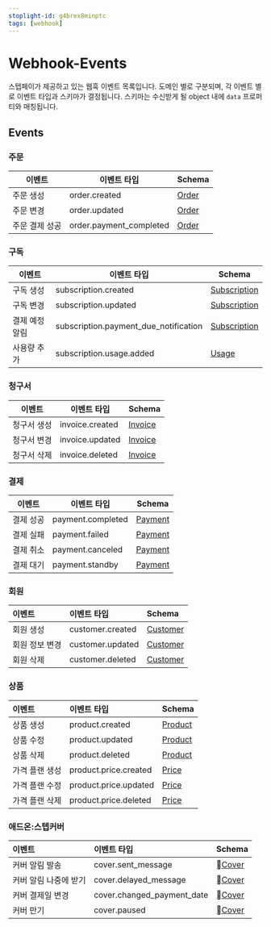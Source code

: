 ```yaml
---
stoplight-id: g4brex8minptc
tags: [webhook]
---
```


# Webhook-Events

스텝페이가 제공하고 있는 웹훅 이벤트 목록입니다. 도메인 별로 구분되며, 각 이벤트 별로 이벤트 타입과 스키마가 결정됩니다. 스키마는 수신받게 될 object 내에 `data` 프로퍼티와 매칭됩니다.

## Events

### 주문

| 이벤트   | 이벤트 타입        | Schema                                                     |
| ----- | ------------- | ---------------------------------------------------------- |
| 주문 생성 | order.created | [Order](https://docs.develop.steppay.kr/docs/guide/oq1uku3n52qax-webhook-schema#order) |
| 주문 변경 | order.updated | [Order](https://docs.develop.steppay.kr/docs/guide/oq1uku3n52qax-webhook-schema#order) |
| 주문 결제 성공 | order.payment_completed | [Order](https://docs.develop.steppay.kr/docs/guide/oq1uku3n52qax-webhook-schema#order) |

### 구독

| 이벤트      | 이벤트 타입                                | Schema                                                                   |
| -------- | ------------------------------------- | ------------------------------------------------------------------------ |
| 구독 생성    | subscription.created                  | [Subscription](https://docs.develop.steppay.kr/docs/guide/oq1uku3n52qax-webhook-schema#subscription) |
| 구독 변경    | subscription.updated                  | [Subscription](https://docs.develop.steppay.kr/docs/guide/oq1uku3n52qax-webhook-schema#subscription) |
| 결제 예정 알림 | subscription.payment_due_notification | [Subscription](https://docs.develop.steppay.kr/docs/guide/oq1uku3n52qax-webhook-schema#subscription) |
| 사용량 추가   | subscription.usage.added              | [Usage](https://docs.develop.steppay.kr/docs/guide/oq1uku3n52qax-webhook-schema#usage)               |

### 청구서

| 이벤트    | 이벤트 타입          | Schema                                                         |
| ------ | --------------- | -------------------------------------------------------------- |
| 청구서 생성 | invoice.created | [Invoice](https://docs.develop.steppay.kr/docs/guide/oq1uku3n52qax-webhook-schema#invoice) |
| 청구서 변경 | invoice.updated | [Invoice](https://docs.develop.steppay.kr/docs/guide/oq1uku3n52qax-webhook-schema#invoice) |
| 청구서 삭제 | invoice.deleted | [Invoice](https://docs.develop.steppay.kr/docs/guide/oq1uku3n52qax-webhook-schema#invoice) |

### 결제

| 이벤트   | 이벤트 타입            | Schema                                                         |
| ----- | ----------------- | -------------------------------------------------------------- |
| 결제 성공 | payment.completed | [Payment](https://docs.develop.steppay.kr/docs/guide/oq1uku3n52qax-webhook-schema#payment) |
| 결제 실패 | payment.failed    | [Payment](https://docs.develop.steppay.kr/docs/guide/oq1uku3n52qax-webhook-schema#payment) |
| 결제 취소 | payment.canceled  | [Payment](https://docs.develop.steppay.kr/docs/guide/oq1uku3n52qax-webhook-schema#payment) |
| 결제 대기 | payment.standby   | [Payment](https://docs.develop.steppay.kr/docs/guide/oq1uku3n52qax-webhook-schema#payment) |

### 회원

| 이벤트       | 이벤트 타입           | Schema                                                           |
| :--------- | :--------------- | :--------------------------------------------------------------- |
| 회원 생성     | customer.created | [Customer](https://docs.develop.steppay.kr/docs/guide/oq1uku3n52qax-webhook-schema#customer) |
| 회원 정보 변경 | customer.updated | [Customer](https://docs.develop.steppay.kr/docs/guide/oq1uku3n52qax-webhook-schema#customer) |
| 회원 삭제     | customer.deleted | [Customer](https://docs.develop.steppay.kr/docs/guide/oq1uku3n52qax-webhook-schema#customer) |

### 상품

| 이벤트      | 이벤트 타입                | Schema                                                         |
| :------- | :-------------------- | :------------------------------------------------------------- |
| 상품 생성    | product.created       | [Product](https://docs.develop.steppay.kr/docs/guide/oq1uku3n52qax-webhook-schema#product) |
| 상품 수정    | product.updated       | [Product](https://docs.develop.steppay.kr/docs/guide/oq1uku3n52qax-webhook-schema#product) |
| 상품 삭제    | product.deleted       | [Product](https://docs.develop.steppay.kr/docs/guide/oq1uku3n52qax-webhook-schema#product) |
| 가격 플랜 생성 | product.price.created | [Price](https://docs.develop.steppay.kr/docs/guide/oq1uku3n52qax-webhook-schema#price)     |
| 가격 플랜 수정 | product.price.updated | [Price](https://docs.develop.steppay.kr/docs/guide/oq1uku3n52qax-webhook-schema#price)     |
| 가격 플랜 삭제 | product.price.deleted | [Price](https://docs.develop.steppay.kr/docs/guide/oq1uku3n52qax-webhook-schema#price)     |

### 애드온:스텝커버
| 이벤트      | 이벤트 타입                | Schema                                                         |
| :------- | :-------------------- | :------------------------------------------------------------- |
| 커버 알림 발송    | cover.sent_message       | [Cover](https://docs.develop.steppay.kr/docs/guide/oq1uku3n52qax-webhook-schema#cover) |
| 커버 알림 나중에 받기    | cover.delayed_message       | [Cover](https://docs.develop.steppay.kr/docs/guide/oq1uku3n52qax-webhook-schema#cover) |
| 커버 결제일 변경    | cover.changed_payment_date       | [Cover](https://docs.develop.steppay.kr/docs/guide/oq1uku3n52qax-webhook-schema#cover) |
| 커버 만기    | cover.paused       | [Cover](https://docs.develop.steppay.kr/docs/guide/oq1uku3n52qax-webhook-schema#cover) |


</br>

